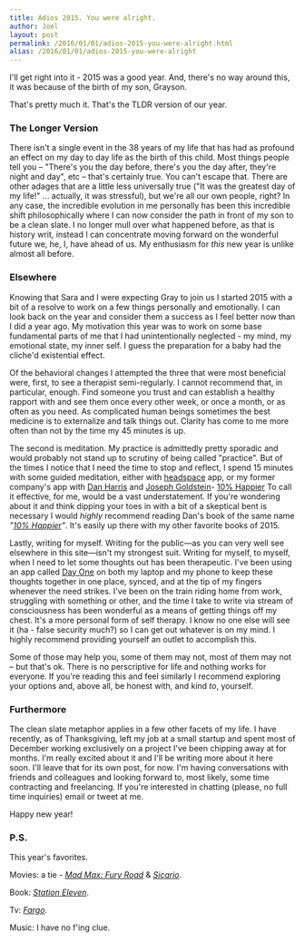 ```yaml
---
title: Adios 2015. You were alright.
author: Joel
layout: post
permalink: /2016/01/01/adios-2015-you-were-alright.html
alias: /2016/01/01/adios-2015-you-were-alright
---
```


I'll get right into it - 2015 was a good year. And, there's no way around this, it was because of
the birth of my son, Grayson.

That's pretty much it. That's the TLDR version of our year.

### The Longer Version

There isn't a single event in the 38 years of my life that has had as profound an effect on my day
to day life as the birth of this child. Most things people tell you &ndash; "There's you the day
before, there's you the day after, they're night and day", etc &ndash; that's certainly true. You
can't escape that. There are other adages that are a little less universally true ("It was the
greatest day of my life!" ... actually, it was stressful), but we're all our own people, right? In
any case, the incredible evolution in me personally has been this incredible shift philosophically
where I can now consider the path in front of my son to be a clean slate. I no longer mull over what
happened before, as that is history writ, instead I can concentrate moving forward on the wonderful
future we, he, I, have ahead of us. My enthusiasm for *this* new year is unlike almost all before.

### Elsewhere

Knowing that Sara and I were expecting Gray to join us I started 2015 with a bit of a resolve to
work on a few things personally and emotionally. I can look back on the year and consider them a
success as I feel better now than I did a year ago. My motivation this year was to work on some base
fundamental parts of me that I had unintentionally neglected - my mind, my emotional state, my inner
self. I guess the preparation for a baby had the cliche'd existential effect.

Of the behavioral changes I attempted the three that were most beneficial were, first, to see a
therapist semi-regularly. I cannot recommend that, in particular, enough. Find someone you trust and
can establish a healthy rapport with and see them once every other week, or once a month, or as
often as you need. As complicated human beings sometimes the best medicine is to externalize and
talk things out. Clarity has come to me more often than not by the time my 45 minutes is up.

The second is meditation. My practice is admittedly pretty sporadic and would probably not stand up
to scrutiny of being called "practice". But of the times I notice that I need the time to stop and
reflect, I spend 15 minutes with some guided meditation, either with [headspace][] app, or my former
company's app with [Dan Harris][] and [Joseph Goldstein][]- [10% Happier][] To call it effective,
for me, would be a vast understatement. If you're wondering about it and think dipping your toes in
with a bit of a skeptical bent is necessary I would *highly* recommend reading Dan's book of the
same name *"[10% Happier][]"*. It's easily up there with my other favorite books of 2015.

Lastly, writing for myself. Writing for the public&mdash;as you can very well see elsewhere in this
site&mdash;isn't my strongest suit. Writing for myself, to myself, when I need to let some thoughts
out has been therapeutic. I've been using an app called [Day One][] on both my laptop and my phone
to keep these thoughts together in one place, synced, and at the tip of my fingers whenever the need
strikes. I've been on the train riding home from work, struggling with something or other, and the
time I take to write via stream of consciousness has been wonderful as a means of getting things off
my chest. It's a more personal form of self therapy. I know no one else will see it (ha - false
security much?) so I can get out whatever is on my mind. I highly recommend providing yourself an
outlet to accomplish this.

Some of those may help you, some of them may not, most of them may not &ndash; but that's ok. There
is no perscriptive for life and nothing works for everyone. If you're reading this and feel
similarly I recommend exploring your options and, above all, be honest with, and kind *to*,
yourself.

[Joseph Goldstein]: https://www.dharma.org/joseph-goldstein
[Day One]: https://dayoneapp.com
[headspace]: https://www.headspace.com/
[10% Happier]: https://www.changecollective.com/10-percent-happier/
[Dan Harris]: https://abcnews.go.com/Author/Dan_Harris
[10% Happier]: https://www.amazon.com/10-Happier-Self-Help-Actually-Works-A/product-reviews/0062265423

### Furthermore

The clean slate metaphor applies in a few other facets of my life. I have recently, as of
Thanksgiving, left my job at a small startup and spent most of December working exclusively on a
project I've been chipping away at for months. I'm really excited about it and I'll be writing more
about it here soon. I'll leave that for its own post, for now. I'm having conversations with friends
and colleagues and looking forward to, most likely, some time contracting and freelancing. If you're
interested in chatting (please, no full time inquiries) email or tweet at me.

Happy new year!

### P.S.

This year's favorites.

Movies: a tie - *[Mad Max: Fury Road](https://www.rottentomatoes.com/m/mad_max_fury_road/)* &amp;
*[Sicario](https://www.rottentomatoes.com/m/Sicario)*.

Book: *[Station Eleven](https://www.amazon.com/gp/product/B00J1IQUYM/ref=dp-kindle-redirect?ie=UTF8&btkr=1)*.

Tv: *[Fargo](https://www.rottentomatoes.com/tv/fargo/)*.

Music: I have no f'ing clue.
